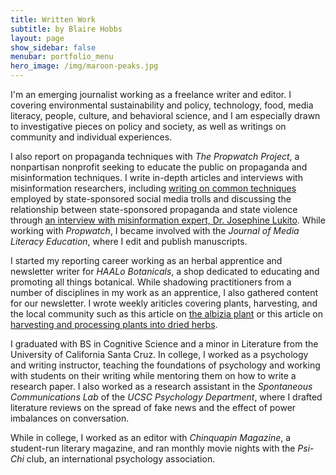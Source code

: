 ```yaml
---
title: Written Work
subtitle: by Blaire Hobbs
layout: page
show_sidebar: false
menubar: portfolio_menu
hero_image: /img/maroon-peaks.jpg
---
```


I'm an emerging journalist working as a freelance writer and editor. I covering environmental sustainability and policy, technology, food, media literacy, people, culture, and behavioral science, and I am especially drawn to investigative pieces on policy and society, as well as writings on community and individual experiences. 

I also report on propaganda techniques with *The Propwatch Project*, a nonpartisan nonprofit seeking to educate the public on propaganda and misinformation techniques. I write in-depth articles and interviews with misinformation researchers, including [writing on common techniques](https://www.propwatch.org/article.php?id=295) employed by state-sponsored social media trolls and discussing the relationship between state-sponsored propaganda and state violence through [an interview with misinformation expert, Dr. Josephine Lukito](https://www.propwatch.org/article.php?id=305). While working with *Propwatch*, I became involved with the *Journal of Media Literacy Education*, where I edit and publish manuscripts.

I started my reporting career working as an herbal apprentice and newsletter writer for *HAALo Botanicals*, a shop dedicated to educating and promoting all things botanical. While shadowing practitioners from a number of disciplines in my work as an apprentice, I also gathered content for our newsletter. I wrote weekly ariticles covering plants, harvesting, and the local community such as this article on [the albizia plant](/albizia) or this article on [harvesting and processing plants into dried herbs](/processing-herbs).

I graduated with BS in Cognitive Science and a minor in Literature from the University of California Santa Cruz. In college, I worked as a psychology and writing instructor, teaching the foundations of psychology and working with students on their writing while mentoring them on how to write a research paper. I also worked as a research assistant in the *Spontaneous Communications Lab* of the *UCSC Psychology Department*, where I drafted literature reviews on the spread of fake news and the effect of power imbalances on conversation.

While in college, I worked as an editor with *Chinquapin Magazine*, a student-run literary magazine, and ran monthly movie nights with the *Psi-Chi* club, an international psychology association. 